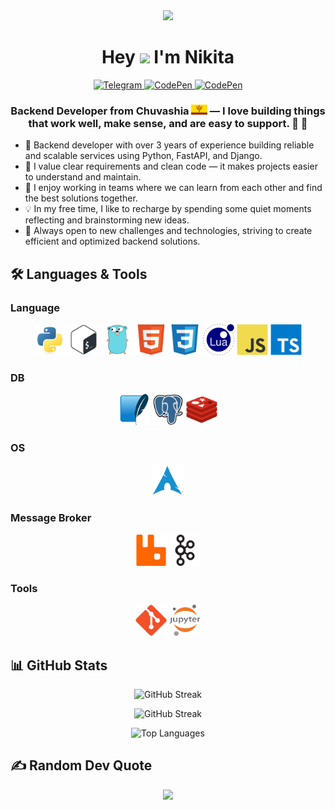 <div align="center">
    <img src="static/welcome.gif" width="700">
</div>

<h1 align="center">Hey <img src="https://media.giphy.com/media/hvRJCLFzcasrR4ia7z/giphy.gif" width="35"/> I'm Nikita </h1>

<section>
    <p align="center">
        <a href="https://t.me/твой_никнейм">
            <img src="https://img.shields.io/badge/telegram-0088cc?style=flat&logo=telegram&logoColor=white" alt="Telegram" />
        </a>
        <a href="https://www.linkedin.com/in/">
            <img src="https://img.shields.io/badge/linkedin-430098?style=flat&logo=linkedin&logoColor=white" alt="CodePen" />
        </a>
        <a href="mailto:neyakki@gmail.com">
            <img src="https://img.shields.io/badge/gmail-d62828?style=flat&logo=gmail&logoColor=white" alt="CodePen" />
        </a>
    </>
    <h3 align="center">
        Backend Developer from Chuvashia 
        <img src="static/chuvashia.png" alt="Chuvashia Flag" height="16"> — I love building things that work well, make sense, and are easy to support. 🚀 🚀
    </h3>
</section>

<ul>
    <li>🔧 Backend developer with over 3 years of experience building reliable and scalable services using Python, FastAPI, and Django.</li>
    <li>🌿 I value clear requirements and clean code — it makes projects easier to understand and maintain.</li>
    <li>🤝 I enjoy working in teams where we can learn from each other and find the best solutions together.</li>
    <li>💡 In my free time, I like to recharge by spending some quiet moments reflecting and brainstorming new ideas.</li>
    <li>🚀 Always open to new challenges and technologies, striving to create efficient and optimized backend solutions.</li>
</ul>

## 🛠️ Languages & Tools

<section>
    <h3>Language</h3> 
    <p align="center">
        <a><img src="static/svg/python-original.svg" width=50></a>
        <a><img src="static/svg/bash-original.svg" width=50></a>
        <a><img src="static/svg/go-original.svg" width=50></a>
        <a><img src="static/svg/html5-original.svg" width=50></a>
        <a><img src="static/svg/css3-original.svg" width=50></a>
        <a><img src="static/svg/lua-original.svg" width=50></a>
        <a><img src="static/svg/javascript-original.svg" width=50></a>
        <a><img src="static/svg/typescript-original.svg" width=50></a>
    </p>
</section>

<section>
    <h3>DB</h3>
    <p align="center">
    <a><img src="static/svg/sqlite-original.svg" width=50></a>
    <a><img src="static/svg/postgresql-original.svg" width=50></a>
    <a><img src="static/svg/redis-original.svg" width=50></a>
    </p>
</section>

<section>
    <h3>OS</h3>
    <p align="center">
        <a><img src="static/svg/archlinux-original.svg" width=50></a>
    </p>
</section>

<section>
    <h3>Message Broker</h3>
    <p align="center">
        <a><img src="static/svg/rabbitmq-original.svg" width=50></a>
        <a><img src="static/svg/apachekafka-original.svg" width=50></a>
    </p>
</section>

<section>
    <h3>Tools</h3>
    <p align="center">
        <a><img src="static/svg/git-original.svg" width=50></a>
        <a><img src="static/svg/jupyter-original-wordmark.svg" width=50></a>
    </p>
</section>

## 📊 GitHub Stats

<p align="center">
  <img src="https://github-readme-stats.vercel.app/api?username=neyakki&show_icons=true&theme=dracula" alt="GitHub Streak" />
</p>

<p align="center">
  <img src="https://github-readme-streak-stats-eight.vercel.app/?user=neyakki&theme=dracula&hide_border=false" alt="GitHub Streak" />
</p>

<p align="center">
  <img src="https://github-readme-stats.vercel.app/api/top-langs/?username=neyakki&layout=compact&theme=dracula&hide_border=false&langs_count=8&cache_seconds=1800" alt="Top Languages" />
</p>

## ✍️ Random Dev Quote

<p align="center">
    <img src="https://quotes-github-readme.vercel.app/api?type=horizontal&theme=dracula"/>
</p>